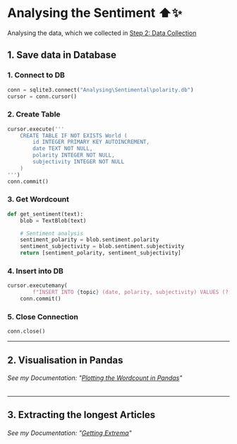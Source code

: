 # Analysing the Sentiment ⬆✨

Analysing the data, which we collected in [Step 2: Data Collection](../data-collection/)

## 1. Save data in Database

### 1. **Connect** to DB

```python
conn = sqlite3.connect("Analysing\Sentimental\polarity.db")
cursor = conn.cursor()
```

### 2. **Create** Table

```python
cursor.execute('''
    CREATE TABLE IF NOT EXISTS World (
        id INTEGER PRIMARY KEY AUTOINCREMENT,
        date TEXT NOT NULL,
        polarity INTEGER NOT NULL,
        subjectivity INTEGER NOT NULL
    )
''')
conn.commit()
```

### 3. Get **Wordcount**

```python
def get_sentiment(text):
    blob = TextBlob(text)

    # Sentiment analysis
    sentiment_polarity = blob.sentiment.polarity
    sentiment_subjectivity = blob.sentiment.subjectivity
    return [sentiment_polarity, sentiment_subjectivity]
```

### 4. **Insert** into DB

```python
cursor.executemany(
        f"INSERT INTO {topic} (date, polarity, subjectivity) VALUES (?, ?, ?)", data)
    conn.commit()
```

### 5. Close Connection

```python
conn.close()
```

---

## 2. Visualisation in Pandas

###### See my Documentation: "[Plotting the Wordcount in Pandas](../Pandas_Documentation/)"

---

## 3. Extracting the longest Articles

###### See my Documentation: "[Getting Extrema](../Extrema_Documentation/)"

